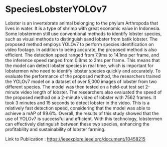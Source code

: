 # SpeciesLobsterYOLOv7

Lobster is an invertebrate animal belonging to the phylum Arthropoda that lives in water. It is a type of shrimp with great economic value in Indonesia. Some lobstermen still use conventional methods to identify lobster species, such as visual methods to distinguish sand lobster from batik lobster. The proposed method employs YOLOv7 to perform species identification on video footage. In addition to being accurate, the proposed method is also efficient. The detection speed ranged from 7.9ms to 14.1ms per frame, and the inference speed ranged from 0.8ms to 2ms per frame. This means that the model can detect lobster species in real time, which is important for lobstermen who need to identify lobster species quickly and accurately. To evaluate the performance of the proposed method, the researchers trained the YOLOv7 model on a dataset of over 5,000 images of lobster from two different species. The model was then tested on a held-out test set 2-minute video length of lobster. The researchers also evaluated the speed of the proposed method on a 2-minute video of lobster with 7562 frames. It took 3 minutes and 15 seconds to detect lobster in the video. This is a relatively fast detection speed, considering that the model was able to achieve a mAP of 99.6%. Overall, the results of this study showed that the use of YOLOv7 is successful and efficient. With this technology, lobstermen can effectively distinguish between these two species, enhancing the profitability and sustainability of lobster farming.


Link to Publication : https://ieeexplore.ieee.org/document/10458215
